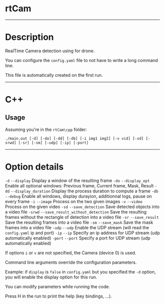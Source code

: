 # rtCam

---

# Description

RealTime Camera detection using for drone.

You can configure the `config.yaml` file to not have to write a long command line.

This file is automatically created on the first run.

---

# C++

## Usage

Assuming you're in the `rtCam\cpp` folder:

```
./main.out [-d] [-do] [-dd] [-db] [-i img1 img2] [-v vid] [-sd] [-srwd] [-sr] [-sm] [-udp] [-ip] [-port]
```

---

# Option details

`-d`    `--display`    						Display a window of the resulting frame
`-do`   `--display_opt`			 			Enable all optional windows: Previous frame, Current frame, Mask, Result
`-dd`   `--display_duration`				Display the process duration to compute a frame
`-db`   `--debug`     					 	Enable all windows, display durayion, additionnal logs, pause on every frame
`-i`    `--image`  						   	Process on the two given images
`-v`    `--video`							Process on the given video
`-sd`   `--save_detection`                  Save detected objects into a video file
`-srwd` `--save_result_without_detection`   Save the resulting frames without the rectangle of detection into a video file
`-sr`   `--save_result` 					Save the resulting frames into a video file
`-sm`   `--save_mask` 						Save the mask frames into a video file
`-udp`  `--udp`								Enable the UDP stream (will read the `config.yaml` ip and port)
`-ip`  	`--ip`								Specify an ip address for UDP stream (udp automatically enabled)
`-port` `--port`							Specify a port for UDP stream (udp automatically enabled)

If options `i` or `v` are not specified, the Camera (device 0) is used.

Command line arguments override the configuration parameters.

Example: if `display` is `false` in `config.yaml` but you specified the `-d` option, you will enable the display option for this run.

You can modify parameters while running the code.

Press H in the run to print the help (key bindings, ...).
